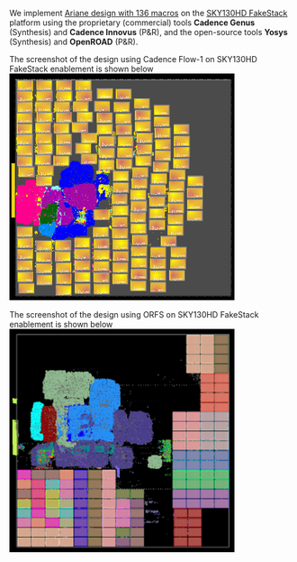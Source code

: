 We implement [Ariane design with 136 macros](../../../Testcases/ariane136) on the [SKY130HD FakeStack](../../../Enablements/SKY130HD) platform using the proprietary (commercial) tools **Cadence Genus** (Synthesis) and **Cadence Innovus** (P&R), and the open-source tools **Yosys** (Synthesis) and **OpenROAD** (P&R). 

The screenshot of the design using Cadence Flow-1 on SKY130HD FakeStack enablement is shown below   
<img src="./screenshots/Ariane136_Innovus_Genus.png" alt="ariane136_cadence" width="400"/>  
  
The screenshot of the design using ORFS on SKY130HD FakeStack enablement is shown below  
<img src="./screenshots/Ariane136_ORFS_SPNR.png" alt="ariane136_orfs" width="400"/>
